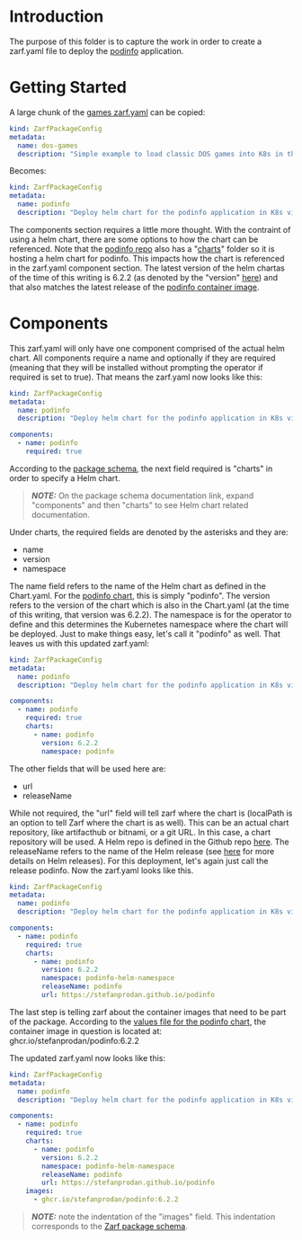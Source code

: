 # Introduction
The purpose of this folder is to capture the work in order to create a zarf.yaml file to deploy the [podinfo](https://github.com/stefanprodan/podinfo) application.

# Getting Started
A large chunk of the [games zarf.yaml](https://github.com/defenseunicorns/zarf/blob/master/examples/game/zarf.yaml) can be copied:

```yaml
kind: ZarfPackageConfig
metadata:
  name: dos-games
  description: "Simple example to load classic DOS games into K8s in the airgap"

```

Becomes:

```yaml
kind: ZarfPackageConfig
metadata:
  name: podinfo
  description: "Deploy helm chart for the podinfo application in K8s via zarf"
```

The components section requires a little more thought.  With the contraint of using a helm chart, there are some options to how the chart can be referenced.  Note that the [podinfo repo](https://github.com/stefanprodan/podinfo) also has a "[charts](https://github.com/stefanprodan/podinfo/tree/master/charts)" folder so it is hosting a helm chart for podinfo.  This impacts how the chart is referenced in the zarf.yaml component section.  The latest version of the helm chartas of the time of this writing is 6.2.2 (as denoted by the "version" [here](https://github.com/stefanprodan/podinfo/blob/master/charts/podinfo/Chart.yaml)) and that also matches the latest release of the [podinfo container image](https://hub.docker.com/layers/stefanprodan/podinfo/6.2.2/images/sha256-857e5d7a3d571c09d1cdba06c90e2ec1dd024f0d357b87781d6d1d86dc922e94?context=explore).

# Components

This zarf.yaml will only have one component comprised of the actual helm chart.  All components require a name and optionally if they are required (meaning that they will be installed without prompting the operator if required is set to true).  That means the zarf.yaml now looks like this:

```yaml
kind: ZarfPackageConfig
metadata:
  name: podinfo
  description: "Deploy helm chart for the podinfo application in K8s via zarf"

components:
  - name: podinfo
    required: true
```

According to the [package schema](https://docs.zarf.dev/docs/user-guide/zarf-schema), the next field required is "charts" in order to specify a Helm chart.  

> **_NOTE:_** On the package schema documentation link, expand "components" and then "charts" to see Helm chart related documentation.

Under charts, the required fields are denoted by the asterisks and they are:
 - name
 - version
 - namespace

The name field refers to the name of the Helm chart as defined in the Chart.yaml.  For the [podinfo chart](https://github.com/stefanprodan/podinfo/blob/master/charts/podinfo/Chart.yaml), this is simply "podinfo".  The version refers to the version of the chart which is also in the Chart.yaml (at the time of this writing, that version was 6.2.2).  The namespace is for the operator to define and this determines the Kubernetes namespace where the chart will be deployed.  Just to make things easy, let's call it "podinfo" as well.  That leaves us with this updated zarf.yaml:

```yaml
kind: ZarfPackageConfig
metadata:
  name: podinfo
  description: "Deploy helm chart for the podinfo application in K8s via zarf"

components:
  - name: podinfo
    required: true
    charts:
      - name: podinfo
        version: 6.2.2
        namespace: podinfo
```

The other fields that will be used here are:
  - url
  - releaseName

While not required, the "url" field will tell zarf where the chart is (localPath is an option to tell Zarf where the chart is as well).  This can be an actual chart repository, like artifacthub or bitnami, or a git URL.  In this case, a chart repository will be used.  A Helm repo is defined in the Github repo [here](https://github.com/stefanprodan/podinfo#helm).  The releaseName refers to the name of the Helm release (see [here](https://helm.sh/docs/intro/using_helm/) for more details on Helm releases).  For this deployment, let's again just call the release podinfo.  Now the zarf.yaml looks like this.

```yaml
kind: ZarfPackageConfig
metadata:
  name: podinfo
  description: "Deploy helm chart for the podinfo application in K8s via zarf"

components:
  - name: podinfo
    required: true
    charts:
      - name: podinfo
        version: 6.2.2
        namespace: podinfo-helm-namespace
        releaseName: podinfo
        url: https://stefanprodan.github.io/podinfo
```

The last step is telling zarf about the container images that need to be part of the package.  According to the [values file for the podinfo chart](https://github.com/stefanprodan/podinfo/blob/master/charts/podinfo/values.yaml), the container image in question is located at: ghcr.io/stefanprodan/podinfo:6.2.2

The updated zarf.yaml now looks like this:

```yaml
kind: ZarfPackageConfig
metadata:
  name: podinfo
  description: "Deploy helm chart for the podinfo application in K8s via zarf"

components:
  - name: podinfo
    required: true
    charts:
      - name: podinfo
        version: 6.2.2
        namespace: podinfo-helm-namespace
        releaseName: podinfo
        url: https://stefanprodan.github.io/podinfo
    images:
      - ghcr.io/stefanprodan/podinfo:6.2.2
```

> **_NOTE:_** note the indentation of the "images" field.  This indentation corresponds to the [Zarf package schema](https://docs.zarf.dev/docs/user-guide/zarf-schema).
